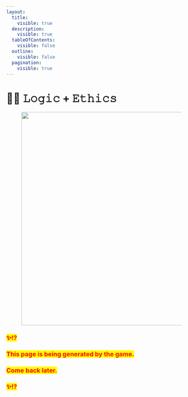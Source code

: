 ```yaml
---
layout:
  title:
    visible: true
  description:
    visible: true
  tableOfContents:
    visible: false
  outline:
    visible: false
  pagination:
    visible: true
---
```


# 👩‍🏫 𝙻𝚘𝚐𝚒𝚌 + 𝙴𝚝𝚑𝚒𝚌𝚜

<figure><img src="../../../../../../.gitbook/assets/pexels-btgl-♡-12758876.jpg" alt="" width="563"><figcaption></figcaption></figure>

### <mark style="color:red;">✨⁉️</mark>&#x20;

### <mark style="color:red;">This page is being generated by the game.</mark>&#x20;

### <mark style="color:red;">Come back later.</mark>

### <mark style="color:red;">✨⁉️</mark>
